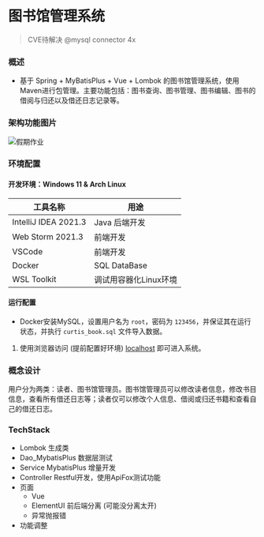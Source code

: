 # 图书馆管理系统

> CVE待解决 @mysql connector 4x

### 概述

- 基于 Spring + MyBatisPlus + Vue + Lombok 的图书馆管理系统，使用Maven进行包管理。主要功能包括：图书查询、图书管理、图书编辑、图书的借阅与归还以及借还日志记录等。

### 架构功能图片
![假期作业](https://cdn.cts.blue/cdnfilecache/homework/md_src/homework.webp)

### 环境配置
#### 开发环境：Windows 11 & Arch Linux
| 工具名称             | 用途                  |
| -------------------- | --------------------- |
| IntelliJ IDEA 2021.3 | Java 后端开发         |
| Web Storm 2021.3     | 前端开发              |
| VSCode               | 前端开发              |
| Docker               | SQL DataBase          |
| WSL Toolkit          | 调试用容器化Linux环境 |

#### 运行配置
 - Docker安装MySQL，设置用户名为 `root`，密码为 `123456`，并保证其在运行状态，并执行 `curtis_book.sql` 文件导入数据。

1. 使用浏览器访问 (提前配置好环境) [localhost](http://localhost:8080) 即可进入系统。

### 概念设计

用户分为两类：读者、图书馆管理员。图书馆管理员可以修改读者信息，修改书目信息，查看所有借还日志等；读者仅可以修改个人信息、借阅或归还书籍和查看自己的借还日志。

### TechStack
- Lombok 生成类
- Dao_MybatisPlus 数据层测试
- Service MybatisPlus 增量开发
- Controller Restful开发，使用ApiFox测试功能
- 页面
  - Vue
  - ElementUI 前后端分离 (可能没分离太开)
  - 异常抛报错
- 功能调整